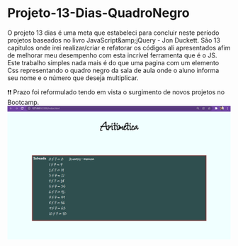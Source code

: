 # Projeto-13-Dias-QuadroNegro
O projeto 13 dias é uma meta que estabeleci para concluir neste período projetos baseados no livro JavaScript&amp;amp;jQuery - Jon Duckett.
São 13 capitulos onde irei realizar/criar e refatorar os códigos ali apresentados afim de melhorar meu desempenho com esta incrível ferramenta 
que é o JS. Este trabalho simples nada mais é do que uma pagina com um elemento Css representando o quadro negro da sala de aula onde o aluno 
informa seu nome e o número que deseja multiplicar.


:exclamation::exclamation: Prazo foi reformulado tendo em vista o surgimento de novos projetos no Bootcamp.
<img src="Imagem projeto.png">

